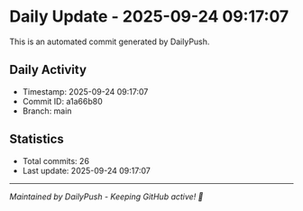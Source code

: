 # Daily Update - 2025-09-24 09:17:07

This is an automated commit generated by DailyPush.

## Daily Activity
- Timestamp: 2025-09-24 09:17:07
- Commit ID: a1a66b80
- Branch: main

## Statistics
- Total commits: 26
- Last update: 2025-09-24 09:17:07

---
*Maintained by DailyPush - Keeping GitHub active! 🚀*
